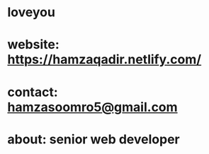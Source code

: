 # loveyou
# website: https://hamzaqadir.netlify.com/
# contact: hamzasoomro5@gmail.com
# about: senior web developer
